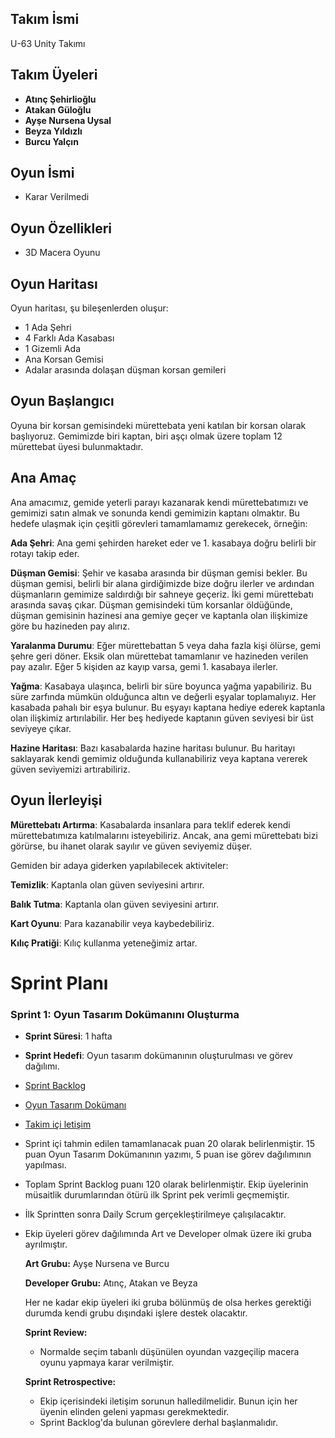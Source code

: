 ## Takım İsmi
U-63 Unity Takımı
## Takım Üyeleri
- **Atınç Şehirlioğlu**
- **Atakan Güloğlu**
- **Ayşe Nursena Uysal**
- **Beyza Yıldızlı**
- **Burcu Yalçın**

## Oyun İsmi
- Karar Verilmedi

## Oyun Özellikleri
- 3D Macera Oyunu

## Oyun Haritası
Oyun haritası, şu bileşenlerden oluşur:
- 1 Ada Şehri
- 4 Farklı Ada Kasabası
- 1 Gizemli Ada
- Ana Korsan Gemisi
- Adalar arasında dolaşan düşman korsan gemileri
## Oyun Başlangıcı
Oyuna bir korsan gemisindeki mürettebata yeni katılan bir korsan olarak başlıyoruz. Gemimizde biri kaptan, biri aşçı olmak üzere toplam 12 mürettebat üyesi bulunmaktadır.
## Ana Amaç
Ana amacımız, gemide yeterli parayı kazanarak kendi mürettebatımızı ve gemimizi satın almak ve sonunda kendi gemimizin kaptanı olmaktır. Bu hedefe ulaşmak için çeşitli görevleri tamamlamamız gerekecek, örneğin:

**Ada Şehri**: Ana gemi şehirden hareket eder ve 1. kasabaya doğru belirli bir rotayı takip eder.

**Düşman Gemisi**: Şehir ve kasaba arasında bir düşman gemisi bekler. Bu düşman gemisi, belirli bir alana girdiğimizde bize doğru ilerler ve ardından düşmanların gemimize saldırdığı bir sahneye geçeriz. İki gemi mürettebatı arasında savaş çıkar. Düşman gemisindeki tüm korsanlar öldüğünde, düşman gemisinin hazinesi ana gemiye geçer ve kaptanla olan ilişkimize göre bu hazineden pay alırız.

**Yaralanma Durumu**: Eğer mürettebattan 5 veya daha fazla kişi ölürse, gemi şehre geri döner. Eksik olan mürettebat tamamlanır ve hazineden verilen pay azalır. Eğer 5 kişiden az kayıp varsa, gemi 1. kasabaya ilerler.

**Yağma**: Kasabaya ulaşınca, belirli bir süre boyunca yağma yapabiliriz. Bu süre zarfında mümkün olduğunca altın ve değerli eşyalar toplamalıyız. Her kasabada pahalı bir eşya bulunur. Bu eşyayı kaptana hediye ederek kaptanla olan ilişkimiz artırılabilir. Her beş hediyede kaptanın güven seviyesi bir üst seviyeye çıkar.

**Hazine Haritası**: Bazı kasabalarda hazine haritası bulunur. Bu haritayı saklayarak kendi gemimiz olduğunda kullanabiliriz veya kaptana vererek güven seviyemizi artırabiliriz.

## Oyun İlerleyişi

**Mürettebatı Artırma**: Kasabalarda insanlara para teklif ederek kendi mürettebatımıza katılmalarını isteyebiliriz. Ancak, ana gemi mürettebatı bizi görürse, bu ihanet olarak sayılır ve güven seviyemiz düşer.

Gemiden bir adaya giderken yapılabilecek aktiviteler:

**Temizlik**: Kaptanla olan güven seviyesini artırır.

**Balık Tutma**: Kaptanla olan güven seviyesini artırır.

**Kart Oyunu**: Para kazanabilir veya kaybedebiliriz.

**Kılıç Pratiği**: Kılıç kullanma yeteneğimiz artar.


# Sprint Planı

### Sprint 1: Oyun Tasarım Dokümanını Oluşturma
- **Sprint Süresi**: 1 hafta
- **Sprint Hedefi**: Oyun tasarım dokümanının oluşturulması ve görev dağılımı.
- [Sprint Backlog](https://trello.com/b/3FyUdL6U)
- [Oyun Tasarım Dokümanı](https://drive.google.com/file/d/1WHdMYQGexupMSSiCY2MNQeW7nEHh4Tlv/view?usp=sharing)
- [Takim içi letişim](https://imgur.com/a/dab01a8)
 - Sprint içi tahmin edilen tamamlanacak puan 20 olarak belirlenmiştir. 15 puan Oyun Tasarım Dokümanının yazımı, 5 puan ise görev dağılımının yapılması.
 - Toplam Sprint Backlog puanı 120 olarak belirlenmiştir. Ekip üyelerinin müsaitlik durumlarından ötürü ilk Sprint pek verimli geçmemiştir.
 - İlk Sprintten sonra Daily Scrum gerçekleştirilmeye çalışılacaktır.
 - Ekip üyeleri görev dağılımında Art ve Developer olmak üzere iki gruba ayrılmıştır.

   **Art Grubu:** Ayşe Nursena ve Burcu
   
   **Developer Grubu:** Atınç, Atakan ve Beyza
   
   Her ne kadar ekip üyeleri iki gruba bölünmüş de olsa herkes gerektiği durumda kendi grubu dışındaki işlere destek olacaktır.
   
   **Sprint Review:**
   - Normalde seçim tabanlı düşünülen oyundan vazgeçilip macera oyunu yapmaya karar verilmiştir.

   **Sprint Retrospective:**
   - Ekip içerisindeki iletişim sorunun halledilmelidir. Bunun için her üyenin elinden geleni yapması gerekmektedir.
   - Sprint Backlog'da bulunan görevlere derhal başlanmalıdır.
  


